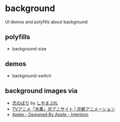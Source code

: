 # background

UI demos and polyfills about background

## polyfills

* background-size

## demos

* background-switch

## background images via

* [恋のぼり](http://www.pixiv.net/member_illust.php?mode=medium&illust_id=35633440) by [しやまぷれ](http://www.pixiv.net/member.php?id=127427)
* [TVアニメ「氷菓」京アニサイト | 京都アニメーション](http://www.kyotoanimation.co.jp/kotenbu/)
* [Apple - Designed By Apple - Intention ](https://www.youtube.com/watch?v=VpZmIiIXuZ0&hd=1)
